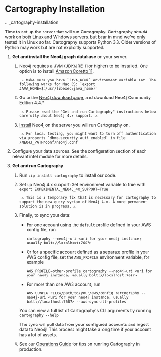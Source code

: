 # Cartography Installation

.. _cartography-installation:

Time to set up the server that will run Cartography.  Cartography _should_ work on both Linux and Windows servers, but bear in mind we've only tested it in Linux so far.  Cartography supports Python 3.8. Older versions of Python may work but are not explicitly supported.

1. **Get and install the Neo4j graph database** on your server.
    1. Neo4j requires a JVM (JDK/JRE 11 or higher) to be installed. One option is to install [Amazon Coretto 11](https://docs.aws.amazon.com/corretto/latest/corretto-11-ug/what-is-corretto-11.html).

            ⚠️ Make sure you have `JAVA_HOME` environment variable set. The following works for Mac OS: `export JAVA_HOME=$(/usr/libexec/java_home)`

    1. Go to the [Neo4j download page](https://neo4j.com/download-center/#community), and download Neo4j Community Edition 4.4.\*.

            ⚠️ Please read the "Get and run Cartography" instructions below carefully about Neo4j 4.x support. ⚠️

    1. [Install](https://neo4j.com/docs/operations-manual/current/installation/) Neo4j on the server you will run Cartography on.

            ⚠️ For local testing, you might want to turn off authentication via property `dbms.security.auth_enabled` in file /NEO4J_PATH/conf/neo4j.conf

1. Configure your data sources. See the configuration section of each relevant intel module for more details.

1. **Get and run Cartography**

    1. Run `pip install cartography` to install our code.

    1. Set up Neo4j 4.x support: Set environment variable to true with `export EXPERIMENTAL_NEO4J_4X_SUPPORT=True`

            ⚠️ This is a temporary fix that is necessary for cartography to support the new query syntax of Neo4j 4.x. A more permanent solution is in progress. ⚠️

    1. Finally, to sync your data:

        - For one account using the `default` profile defined in your AWS config file, run

            ```
            cartography --neo4j-uri <uri for your neo4j instance; usually bolt://localhost:7687>
            ```

        - Or for a specific account defined as a separate profile in your AWS config file, set the `AWS_PROFILE` environment variable, for example

            ```
            AWS_PROFILE=other-profile cartography --neo4j-uri <uri for your neo4j instance; usually bolt://localhost:7687>
            ```

        - For more than one AWS account, run

            ```
            AWS_CONFIG_FILE=/path/to/your/aws/config cartography --neo4j-uri <uri for your neo4j instance; usually bolt://localhost:7687> --aws-sync-all-profiles
            ```

        You can view a full list of Cartography's CLI arguments by running `cartography --help`

        The sync will pull data from your configured accounts and ingest data to Neo4j!  This process might take a long time if your account has a lot of assets.

    1. See our [Operations Guide](ops.html) for tips on running Cartography in production.
